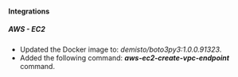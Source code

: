 
#### Integrations

##### AWS - EC2

- Updated the Docker image to: *demisto/boto3py3:1.0.0.91323*.
- Added the following command: ***aws-ec2-create-vpc-endpoint*** command.
